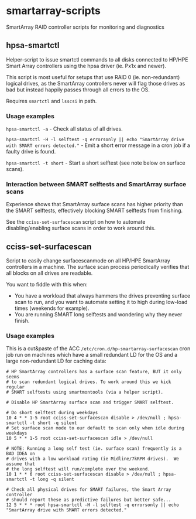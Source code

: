 # smartarray-scripts
SmartArray RAID controller scripts for monitoring and diagnostics

## hpsa-smartctl

Helper-script to issue smartctl commands to all disks connected
to HP/HPE Smart Array controllers using the hpsa driver (ie. Px1x and newer).

This script is most useful for setups that use RAID 0 (ie. non-redundant)
logical drives, as the SmartArray controllers never will flag those drives
as bad but instead happily passes through all errors to the OS.

Requires `smartctl` and `lsscsi` in path.

### Usage examples

`hpsa-smartctl -a` - Check all status of all drives.

`hpsa-smartctl -H -l selftest -q errorsonly || echo "SmartArray drive with SMART errors detected."` - Emit a short error message in a cron job if a faulty drive is found.

`hpsa-smartctl -t short` - Start a short selftest (see note below on surface scans).

### Interaction between SMART selftests and SmartArray surface scans

Experience shows that SmartArray surface scans has higher priority than the
SMART selftests, effectively blocking SMART selftests from finishing.

See the `cciss-set-surfacescan` script on how to automate disabling/enabling
surface scans in order to work around this.

## cciss-set-surfacescan

Script to easily change surfacescanmode on all HP/HPE SmartArray controllers
in a machine.  The surface scan process periodically verifies that all blocks
on all drives are readable.

You want to fiddle with this when:

* You have a workload that always hammers the drives preventing surface scan to run, and you want to automate setting it to high during low-load times (weekends for example).
* You are running SMART long selftests and wondering why they never finish.

### Usage examples

This is a cut&paste of the ACC `/etc/cron.d/hp-smartarray-surfacescan`
cron job run on machines which have a small redundant LD for the OS
and a large non-redundant LD for caching data:

```
# HP SmartArray controllers has a surface scan feature, BUT it only seems
# to scan redundant logical drives. To work around this we kick regular
# SMART selftests using smartmontools (via a helper script).

# Disable HP SmartArray surface scan and trigger SMART selftest.

# Do short selftest during weekdays
10 4 * * 1-5 root cciss-set-surfacescan disable > /dev/null ; hpsa-smartctl -t short -q silent
# Set surface scan mode to our default to scan only when idle during weekdays
10 5 * * 1-5 root cciss-set-surfacescan idle > /dev/null

# NOTE: Running a long self test (ie. surface scan) frequently is a BAD IDEA on
# drives with a low workload rating (ie Midline/7kRPM drives).  We assume that
# the long selftest will run/complete over the weekend.
10 1 * * 6 root cciss-set-surfacescan disable > /dev/null ; hpsa-smartctl -t long -q silent

# Check all physical drives for SMART failures, the Smart Array controller
# should report these as predictive failures but better safe...
12 5 * * * root hpsa-smartctl -H -l selftest -q errorsonly || echo "SmartArray drive with SMART errors detected."
```
